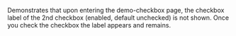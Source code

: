 Demonstrates that upon entering the demo-checkbox page, the checkbox label of the 2nd checkbox (enabled, default unchecked) is not shown.
Once you check the checkbox the label appears and remains.